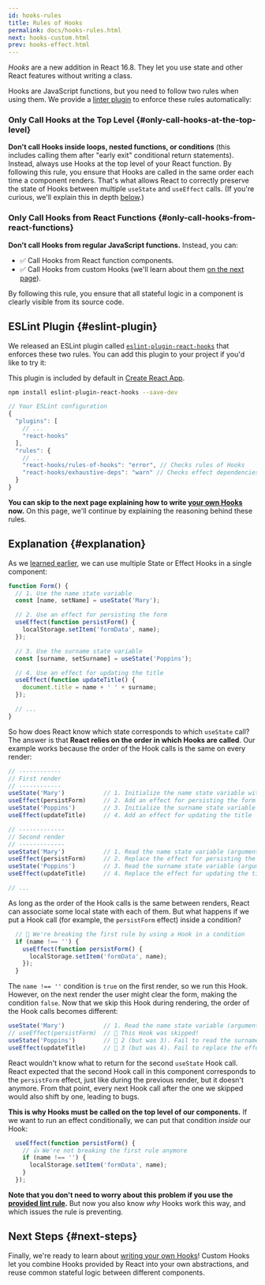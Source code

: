 ```yaml
---
id: hooks-rules
title: Rules of Hooks
permalink: docs/hooks-rules.html
next: hooks-custom.html
prev: hooks-effect.html
---
```


*Hooks* are a new addition in React 16.8. They let you use state and other React features without writing a class.

Hooks are JavaScript functions, but you need to follow two rules when using them. We provide a [linter plugin](https://www.npmjs.com/package/eslint-plugin-react-hooks) to enforce these rules automatically:

### Only Call Hooks at the Top Level {#only-call-hooks-at-the-top-level}

**Don't call Hooks inside loops, nested functions, or conditions** (this includes calling them after "early exit" conditional return statements). Instead, always use Hooks at the top level of your React function. By following this rule, you ensure that Hooks are called in the same order each time a component renders. That's what allows React to correctly preserve the state of Hooks between multiple `useState` and `useEffect` calls. (If you're curious, we'll explain this in depth [below](#explanation).)

### Only Call Hooks from React Functions {#only-call-hooks-from-react-functions}

**Don't call Hooks from regular JavaScript functions.** Instead, you can:

* ✅ Call Hooks from React function components.
* ✅ Call Hooks from custom Hooks (we'll learn about them [on the next page](/docs/hooks-custom.html)).

By following this rule, you ensure that all stateful logic in a component is clearly visible from its source code.

## ESLint Plugin {#eslint-plugin}

We released an ESLint plugin called [`eslint-plugin-react-hooks`](https://www.npmjs.com/package/eslint-plugin-react-hooks) that enforces these two rules. You can add this plugin to your project if you'd like to try it:

This plugin is included by default in [Create React App](/docs/create-a-new-react-app.html#create-react-app).

```bash
npm install eslint-plugin-react-hooks --save-dev
```

```js
// Your ESLint configuration
{
  "plugins": [
    // ...
    "react-hooks"
  ],
  "rules": {
    // ...
    "react-hooks/rules-of-hooks": "error", // Checks rules of Hooks
    "react-hooks/exhaustive-deps": "warn" // Checks effect dependencies
  }
}
```

**You can skip to the next page explaining how to write [your own Hooks](/docs/hooks-custom.html) now.** On this page, we'll continue by explaining the reasoning behind these rules.

## Explanation {#explanation}

As we [learned earlier](/docs/hooks-state.html#tip-using-multiple-state-variables), we can use multiple State or Effect Hooks in a single component:

```js
function Form() {
  // 1. Use the name state variable
  const [name, setName] = useState('Mary');

  // 2. Use an effect for persisting the form
  useEffect(function persistForm() {
    localStorage.setItem('formData', name);
  });

  // 3. Use the surname state variable
  const [surname, setSurname] = useState('Poppins');

  // 4. Use an effect for updating the title
  useEffect(function updateTitle() {
    document.title = name + ' ' + surname;
  });

  // ...
}
```

So how does React know which state corresponds to which `useState` call? The answer is that **React relies on the order in which Hooks are called**. Our example works because the order of the Hook calls is the same on every render:

```js
// ------------
// First render
// ------------
useState('Mary')           // 1. Initialize the name state variable with 'Mary'
useEffect(persistForm)     // 2. Add an effect for persisting the form
useState('Poppins')        // 3. Initialize the surname state variable with 'Poppins'
useEffect(updateTitle)     // 4. Add an effect for updating the title

// -------------
// Second render
// -------------
useState('Mary')           // 1. Read the name state variable (argument is ignored)
useEffect(persistForm)     // 2. Replace the effect for persisting the form
useState('Poppins')        // 3. Read the surname state variable (argument is ignored)
useEffect(updateTitle)     // 4. Replace the effect for updating the title

// ...
```

As long as the order of the Hook calls is the same between renders, React can associate some local state with each of them. But what happens if we put a Hook call (for example, the `persistForm` effect) inside a condition?

```js
  // 🔴 We're breaking the first rule by using a Hook in a condition
  if (name !== '') {
    useEffect(function persistForm() {
      localStorage.setItem('formData', name);
    });
  }
```

The `name !== ''` condition is `true` on the first render, so we run this Hook. However, on the next render the user might clear the form, making the condition `false`. Now that we skip this Hook during rendering, the order of the Hook calls becomes different:

```js
useState('Mary')           // 1. Read the name state variable (argument is ignored)
// useEffect(persistForm)  // 🔴 This Hook was skipped!
useState('Poppins')        // 🔴 2 (but was 3). Fail to read the surname state variable
useEffect(updateTitle)     // 🔴 3 (but was 4). Fail to replace the effect
```

React wouldn't know what to return for the second `useState` Hook call. React expected that the second Hook call in this component corresponds to the `persistForm` effect, just like during the previous render, but it doesn't anymore. From that point, every next Hook call after the one we skipped would also shift by one, leading to bugs.

**This is why Hooks must be called on the top level of our components.** If we want to run an effect conditionally, we can put that condition *inside* our Hook:

```js
  useEffect(function persistForm() {
    // 👍 We're not breaking the first rule anymore
    if (name !== '') {
      localStorage.setItem('formData', name);
    }
  });
```

**Note that you don't need to worry about this problem if you use the [provided lint rule](https://www.npmjs.com/package/eslint-plugin-react-hooks).** But now you also know *why* Hooks work this way, and which issues the rule is preventing.

## Next Steps {#next-steps}

Finally, we're ready to learn about [writing your own Hooks](/docs/hooks-custom.html)! Custom Hooks let you combine Hooks provided by React into your own abstractions, and reuse common stateful logic between different components.

